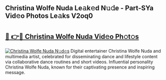 ## Christina Wolfe Nuda Le𝚊k𝚎d N𝚞𝚍e - Part-SYa Vid𝚎o Photos Le𝚊ks V2oq0

# <h2><a href="http://fbbs0m.evod.top/?m=Christina+Wolfe+Nuda">🔗 👉🔴 Christina Wolfe Nuda Vid𝚎o Ph𝚘t𝚘s</a></h2>

[![Christina Wolfe Nuda N𝚞d𝚎s](https://i.imgur.com/8V9OHl7.gif)](http://fbbs0m.evod.top/?m=Christina+Wolfe+Nuda)
Digital entertainer Christina Wolfe Nuda and multimedia artist, celebrated for disseminating dance and lifestyle content via collaborative dance routines and short videos. Influential personality Christina Wolfe Nuda, known for their captivating presence and inspiring message. 
